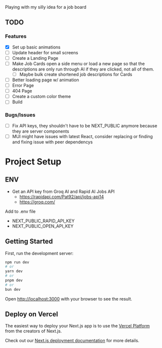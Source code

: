 Playing with my silly idea for a job board

## TODO

### Features

- [x] Set up basic animations
- [ ] Update header for small screens
- [ ] Create a Landing Page
- [ ] Make Job Cards open a side menu or load a new page so that the descriptions are only run through AI if they are clicked, not all of them.
  - [ ] Maybe bulk create shortened job descriptions for Cards
- [ ] Better loading page w/ animation
- [ ] Error Page
- [ ] 404 Page
- [ ] Create a custom color theme
- [ ] Build

### Bugs/Issues

- [ ] Fix API keys, they shouldn't have to be NEXT_PUBLIC anymore because they are server components
- [ ] MUI might have issues with latest React, consider replacing or finding and fixing issue with peer dependencys

# Project Setup

## ENV

- Get an API key from Groq AI and Rapid AI Jobs API
  - <https://rapidapi.com/Pat92/api/jobs-api14>
  - <https://groq.com/>

Add to .env file

- NEXT_PUBLIC_RAPID_API_KEY
- NEXT_PUBLIC_OPEN_API_KEY

## Getting Started

First, run the development server:

```bash
npm run dev
# or
yarn dev
# or
pnpm dev
# or
bun dev
```

Open [http://localhost:3000](http://localhost:3000) with your browser to see the result.

## Deploy on Vercel

The easiest way to deploy your Next.js app is to use the [Vercel Platform](https://vercel.com/new?utm_medium=default-template&filter=next.js&utm_source=create-next-app&utm_campaign=create-next-app-readme) from the creators of Next.js.

Check out our [Next.js deployment documentation](https://nextjs.org/docs/app/building-your-application/deploying) for more details.
